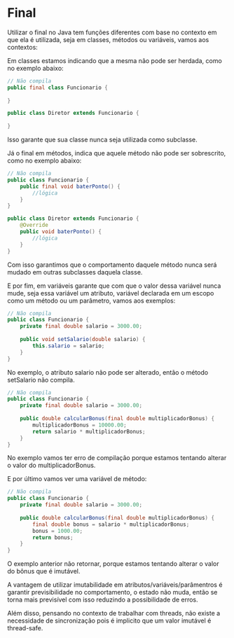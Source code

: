 # Final

Utilizar o final no Java tem funções diferentes com base no contexto em que ela é utilizada, seja em classes, métodos ou variáveis, vamos aos contextos:

Em classes estamos indicando que a mesma não pode ser herdada, como no exemplo abaixo:

```java
// Não compila
public final class Funcionario {
    
}

public class Diretor extends Funcionario {
    
}
```
Isso garante que sua classe nunca seja utilizada como subclasse.

Já o final em métodos, indica que aquele método não pode ser sobrescrito, como no exemplo abaixo:

```java
// Não compila
public class Funcionario {
    public final void baterPonto() {
        //lógica
    }
}

public class Diretor extends Funcionario {
    @Override
    public void baterPonto() {
        //lógica
    }
}
```
Com isso garantimos que o comportamento daquele método nunca será mudado em outras subclasses daquela classe.

E por fim, em variáveis garante que com que o valor dessa variável nunca mude, seja essa variável um atributo, variável declarada em um escopo como um método ou um parâmetro, vamos aos exemplos:

```java
// Não compila
public class Funcionario {
    private final double salario = 3000.00;
    
    public void setSalario(double salario) {
        this.salario = salario;
    }
}
```
No exemplo, o atributo salario não pode ser alterado, então o método setSalario não compila.

```java
// Não compila
public class Funcionario {
    private final double salario = 3000.00;
    
    public double calcularBonus(final double multiplicadorBonus) {
        multiplicadorBonus = 10000.00;
        return salario * multiplicadorBonus;
    }
}
```
No exemplo vamos ter erro de compilação porque estamos tentando alterar o valor do multiplicadorBonus.

E por último vamos ver uma variável de método:
```java
// Não compila
public class Funcionario {
    private final double salario = 3000.00;
    
    public double calcularBonus(final double multiplicadorBonus) {
        final double bonus = salario * multiplicadorBonus;
        bonus = 1000.00;
        return bonus;
    }
}
```
O exemplo anterior não retornar, porque estamos tentando alterar o valor do bônus que é imutável.

A vantagem de utilizar imutabilidade em atributos/variáveis/parâmentros é garantir previsibilidade no comportamento, o estado não muda, então se torna mais previsível com isso reduzindo a possibilidade de erros.

Além disso, pensando no contexto de trabalhar com threads, não existe a necessidade de sincronização pois é implicito que um valor imutável é thread-safe.